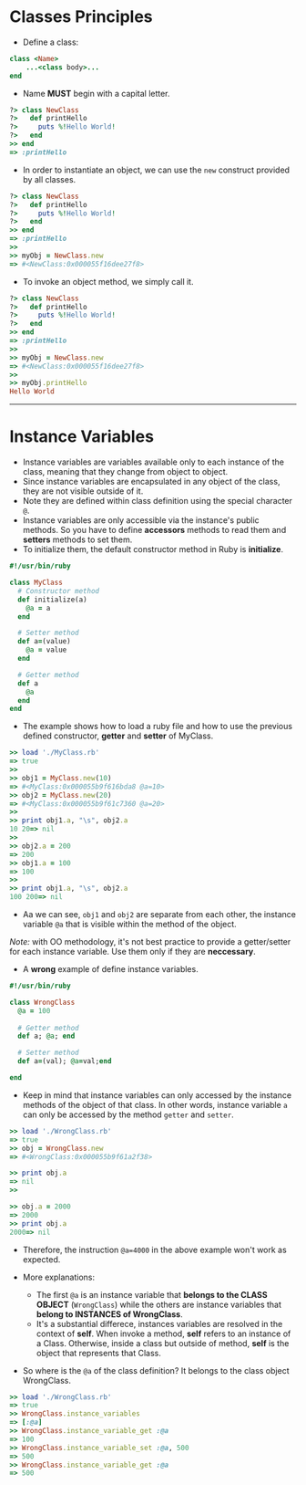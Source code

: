 # Classes Principles
+ Define a class:

```ruby
class <Name>
	...<class body>...
end
```

+ Name **MUST** begin with a capital letter.

```ruby
?> class NewClass
?>   def printHello
?>     puts %!Hello World!
?>   end
>> end
=> :printHello
```

+ In order to instantiate an object, we can use the `new` construct provided by all classes.

```ruby
?> class NewClass
?>   def printHello
?>     puts %!Hello World!
?>   end
>> end
=> :printHello
>> 
>> myObj = NewClass.new
=> #<NewClass:0x000055f16dee27f8>
```

+ To invoke an object method, we simply call it.

```ruby
?> class NewClass
?>   def printHello
?>     puts %!Hello World!
?>   end
>> end
=> :printHello
>> 
>> myObj = NewClass.new
=> #<NewClass:0x000055f16dee27f8>
>> 
>> myObj.printHello
Hello World
```

<hr>

# Instance Variables
+ Instance variables are variables available only to each instance of the class, meaning that they change from object to object.
+ Since instance variables are encapsulated in any object of the class, they are not visible outside of it.
+ Note they are defined within class definition using the special character `@`. 
+ Instance variables are only accessible via the instance's public methods. So you have to define **accessors** methods to read them and **setters** methods to set them.
+ To initialize them, the default constructor method in Ruby is **initialize**.

```ruby
#!/usr/bin/ruby

class MyClass
  # Constructor method
  def initialize(a)
    @a = a
  end

  # Setter method
  def a=(value)
    @a = value
  end

  # Getter method
  def a
    @a
  end
end
```

+ The example shows how to load a ruby file and how to use the previous defined constructor, **getter** and **setter** of MyClass.

```ruby
>> load './MyClass.rb'
=> true
>> 
>> obj1 = MyClass.new(10)
=> #<MyClass:0x000055b9f616bda8 @a=10>
>> obj2 = MyClass.new(20)
=> #<MyClass:0x000055b9f61c7360 @a=20>
>> 
>> print obj1.a, "\s", obj2.a
10 20=> nil
>> 
>> obj2.a = 200
=> 200
>> obj1.a = 100
=> 100
>> 
>> print obj1.a, "\s", obj2.a
100 200=> nil
```

+ Aa we can see, `obj1` and `obj2` are separate from each other, the instance variable `@a` that is visible within the method of the object.

*Note:* with OO methodology, it's not best practice to provide a getter/setter for each instance variable. Use them only if they are **neccessary**.

+ A **wrong** example of define instance variables.

```ruby
#!/usr/bin/ruby

class WrongClass
  @a = 100
  
  # Getter method
  def a; @a; end

  # Setter method
  def a=(val); @a=val;end

end
```

+ Keep in mind that instance variables can only accessed by the instance methods of the object of that class. In other words, instance variable `a` can only be accessed by the method `getter` and `setter`.

```ruby
>> load './WrongClass.rb'
=> true
>> obj = WrongClass.new
=> #<WrongClass:0x000055b9f61a2f38>

>> print obj.a
=> nil
>> 

>> obj.a = 2000
=> 2000
>> print obj.a
2000=> nil
```

+ Therefore, the instruction `@a=4000` in the above example won't work as expected.

+ More explanations:
	+ The first `@a` is an instance variable that **belongs to the CLASS OBJECT**  (`WrongClass`) while the others are instance variables that **belong to INSTANCES of WrongClass**.
	+ It's a substantial differece, instances variables are resolved in the context of **self**. When invoke a method, **self** refers to an instance of a Class. Otherwise, inside a class but outside of method, **self** is the object that represents that Class.
	
+ So where is the `@a` of the class definition? It belongs to the class object WrongClass.

```ruby
>> load './WrongClass.rb'
=> true
>> WrongClass.instance_variables
=> [:@a]
>> WrongClass.instance_variable_get :@a
=> 100
>> WrongClass.instance_variable_set :@a, 500
=> 500
>> WrongClass.instance_variable_get :@a
=> 500
```



